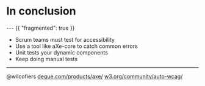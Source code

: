 # In conclusion

--- {{ "fragmented": true }}
- Scrum teams must test for accessibility
- Use a tool like aXe-core to catch common errors
- Unit tests your dynamic components
- Keep doing manual tests

---
@wilcofiers
[deque.com/products/axe/](https://www.deque.com/products/axe/)
[w3.org/community/auto-wcag/](https://w3.org/community/auto-wcag/)